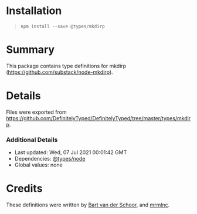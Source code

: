 # Installation
> `npm install --save @types/mkdirp`

# Summary
This package contains type definitions for mkdirp (https://github.com/substack/node-mkdirp).

# Details
Files were exported from https://github.com/DefinitelyTyped/DefinitelyTyped/tree/master/types/mkdirp.

### Additional Details
 * Last updated: Wed, 07 Jul 2021 00:01:42 GMT
 * Dependencies: [@types/node](https://npmjs.com/package/@types/node)
 * Global values: none

# Credits
These definitions were written by [Bart van der Schoor](https://github.com/Bartvds), and [mrmlnc](https://github.com/mrmlnc).
